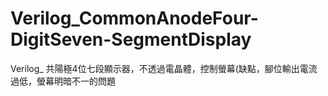 # Verilog_CommonAnodeFour-DigitSeven-SegmentDisplay
Verilog_ 共陽極4位七段顯示器，不透過電晶體，控制螢幕(缺點，腳位輸出電流過低，螢幕明暗不一的問題
